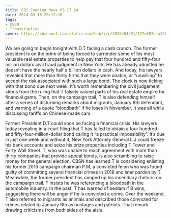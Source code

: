 ```yaml
---
title: CBS Evening News 03.17.24
date: 2024-03-18 20:12:10
tags:
- CBSN
- Transcription
cover: https://cbsnews1.cbsistatic.com/hub/i/r/2019/04/01/727e357a-a126-4138-a2c5-4d3222669d57/thumbnail/640x360/3ff2761028dc5c65cc4f07acd54bcd5c/cbsn2-logo-1920x1080.jpg
---
```

We are going to begin tonight with D.T facing a cash crunch. The former president is on the brink of being forced to surrender some of his most valuable real estate properties to help pay that four hundred and fifty-four million dollars civil fraud judgment in New York. He has already admitted he doesn’t have the nearly half a billion dollars in cash. And today, his lawyers revealed that more than thirty firms that they were unable, or “unwilling” to accept the risk associated with such a large bond. The clock is now ticking with that bond due next week. It’s worth remembering the civil judgement stems from the ruling that T falsely valued parts of his real estate empire for financial game. Then, on the campaign trail, T is also defending himself after a series of disturbing remarks about migrants, January 6th defendant, and warning of a quote “bloodbath” if he loses in November. It was all while discussing tariffs on Chinese-made cars. 

Former President D.T could soon be facing a financial crisis. His lawyers today revealing in a court filing that T has failed to obtain a four hundred- and fifty-four-million-dollar bond calling it “a practical impossibility”. It’s due in just one week and without it, New York Attorney General L.J could freeze his bank accounts and seize his prize properties including T Tower and Forty Wall Street. T, who was unable to reach agreement with more than thirty companies that provide appeal bonds, is also scrambling to raise money for the general election. CBSN has learned T is considering enlisting his former 2016 campaign chairman P.M, a convicted felon who was found guilty of committing several financial crimes in 2018 and later pardon by T. Meanwhile, the former president has ramped up his incendiary rhetoric on the campaign trail. T insists he was referencing a bloodbath in the automobile industry. In the past, T has warned of bedlam if B wins, suggesting there will be anger if he is convicted a crime. Over the weekend, T also referred to migrants as animals and described those convicted for crimes related to January 6th as hostages and patriots. That remark drawing criticisms from both sides of the aisle. 
